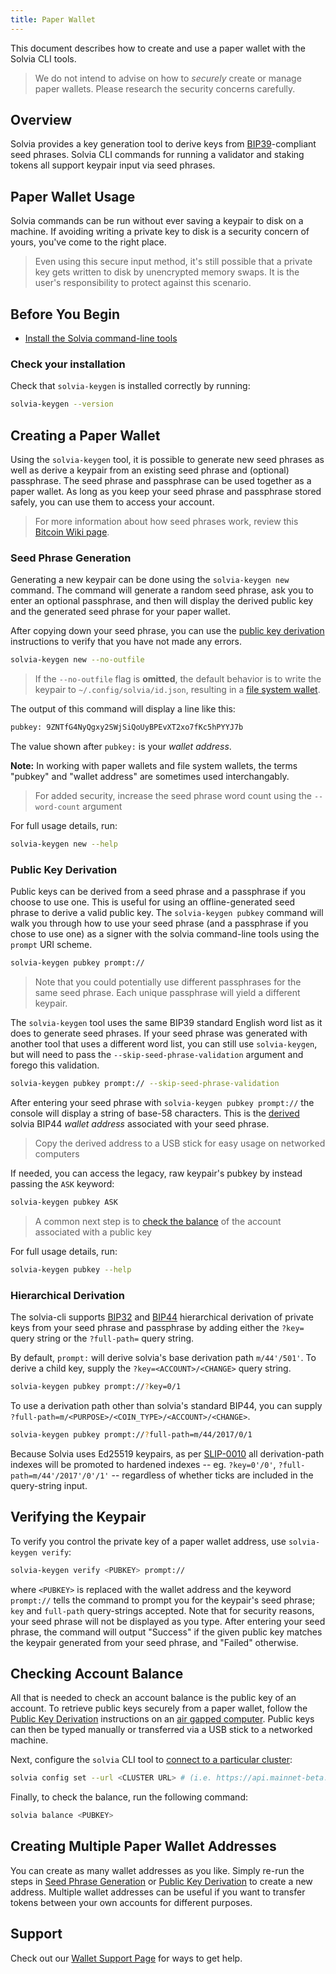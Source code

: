 ```yaml
---
title: Paper Wallet
---
```


This document describes how to create and use a paper wallet with the Solvia CLI
tools.

> We do not intend to advise on how to _securely_ create or manage paper wallets. Please research the security concerns carefully.

## Overview

Solvia provides a key generation tool to derive keys from
[BIP39](https://github.com/bitcoin/bips/blob/master/bip-0039.mediawiki)-compliant
seed phrases. Solvia CLI commands for running a validator and staking tokens all
support keypair input via seed phrases.

## Paper Wallet Usage

Solvia commands can be run without ever saving a keypair to disk on a machine.
If avoiding writing a private key to disk is a security concern of yours, you've
come to the right place.

> Even using this secure input method, it's still possible that a private key gets written to disk by unencrypted memory swaps. It is the user's responsibility to protect against this scenario.

## Before You Begin

- [Install the Solvia command-line tools](../cli/install-solvia-cli-tools.md)

### Check your installation

Check that `solvia-keygen` is installed correctly by running:

```bash
solvia-keygen --version
```

## Creating a Paper Wallet

Using the `solvia-keygen` tool, it is possible to generate new seed phrases as
well as derive a keypair from an existing seed phrase and (optional) passphrase.
The seed phrase and passphrase can be used together as a paper wallet. As long
as you keep your seed phrase and passphrase stored safely, you can use them to
access your account.

> For more information about how seed phrases work, review this [Bitcoin Wiki page](https://en.bitcoin.it/wiki/Seed_phrase).

### Seed Phrase Generation

Generating a new keypair can be done using the `solvia-keygen new` command. The
command will generate a random seed phrase, ask you to enter an optional
passphrase, and then will display the derived public key and the generated seed
phrase for your paper wallet.

After copying down your seed phrase, you can use the
[public key derivation](#public-key-derivation) instructions to verify that you
have not made any errors.

```bash
solvia-keygen new --no-outfile
```

> If the `--no-outfile` flag is **omitted**, the default behavior is to write the keypair to `~/.config/solvia/id.json`, resulting in a [file system wallet](file-system-wallet.md).

The output of this command will display a line like this:

```bash
pubkey: 9ZNTfG4NyQgxy2SWjSiQoUyBPEvXT2xo7fKc5hPYYJ7b
```

The value shown after `pubkey:` is your _wallet address_.

**Note:** In working with paper wallets and file system wallets, the terms "pubkey"
and "wallet address" are sometimes used interchangably.

> For added security, increase the seed phrase word count using the `--word-count` argument

For full usage details, run:

```bash
solvia-keygen new --help
```


### Public Key Derivation

Public keys can be derived from a seed phrase and a passphrase if you choose to
use one. This is useful for using an offline-generated seed phrase to derive a
valid public key. The `solvia-keygen pubkey` command will walk you through how
to use your seed phrase (and a passphrase if you chose to use one) as a signer
with the solvia command-line tools using the `prompt` URI scheme.

```bash
solvia-keygen pubkey prompt://
```

> Note that you could potentially use different passphrases for the same seed phrase. Each unique passphrase will yield a different keypair.

The `solvia-keygen` tool uses the same BIP39 standard English word list as it
does to generate seed phrases. If your seed phrase was generated with another
tool that uses a different word list, you can still use `solvia-keygen`, but
will need to pass the `--skip-seed-phrase-validation` argument and forego this
validation.

```bash
solvia-keygen pubkey prompt:// --skip-seed-phrase-validation
```

After entering your seed phrase with `solvia-keygen pubkey prompt://` the console
will display a string of base-58 characters. This is the [derived](#hierarchical-derivation) solvia BIP44 _wallet address_
associated with your seed phrase.

> Copy the derived address to a USB stick for easy usage on networked computers

If needed, you can access the legacy, raw keypair's pubkey by instead passing the `ASK` keyword:

```bash
solvia-keygen pubkey ASK
```

> A common next step is to [check the balance](#checking-account-balance) of the account associated with a public key

For full usage details, run:

```bash
solvia-keygen pubkey --help
```

### Hierarchical Derivation

The solvia-cli supports
[BIP32](https://github.com/bitcoin/bips/blob/master/bip-0032.mediawiki) and
[BIP44](https://github.com/bitcoin/bips/blob/master/bip-0044.mediawiki)
hierarchical derivation of private keys from your seed phrase and passphrase by
adding either the `?key=` query string or the `?full-path=` query string.

By default, `prompt:` will derive solvia's base derivation path `m/44'/501'`. To
derive a child key, supply the `?key=<ACCOUNT>/<CHANGE>` query string.

```bash
solvia-keygen pubkey prompt://?key=0/1
```

To use a derivation path other than solvia's standard BIP44, you can supply `?full-path=m/<PURPOSE>/<COIN_TYPE>/<ACCOUNT>/<CHANGE>`.

```bash
solvia-keygen pubkey prompt://?full-path=m/44/2017/0/1
```

Because Solvia uses Ed25519 keypairs, as per
[SLIP-0010](https://github.com/satoshilabs/slips/blob/master/slip-0010.md) all
derivation-path indexes will be promoted to hardened indexes -- eg.
`?key=0'/0'`, `?full-path=m/44'/2017'/0'/1'` -- regardless of whether ticks are
included in the query-string input.

## Verifying the Keypair

To verify you control the private key of a paper wallet address, use
`solvia-keygen verify`:

```bash
solvia-keygen verify <PUBKEY> prompt://
```

where `<PUBKEY>` is replaced with the wallet address and the keyword `prompt://`
tells the command to prompt you for the keypair's seed phrase; `key` and
`full-path` query-strings accepted. Note that for security reasons, your seed
phrase will not be displayed as you type. After entering your seed phrase, the
command will output "Success" if the given public key matches the keypair
generated from your seed phrase, and "Failed" otherwise.

## Checking Account Balance

All that is needed to check an account balance is the public key of an account.
To retrieve public keys securely from a paper wallet, follow the
[Public Key Derivation](#public-key-derivation) instructions on an
[air gapped computer](<https://en.wikipedia.org/wiki/Air_gap_(networking)>).
Public keys can then be typed manually or transferred via a USB stick to a
networked machine.

Next, configure the `solvia` CLI tool to
[connect to a particular cluster](../cli/choose-a-cluster.md):

```bash
solvia config set --url <CLUSTER URL> # (i.e. https://api.mainnet-beta.solvia.com)
```

Finally, to check the balance, run the following command:

```bash
solvia balance <PUBKEY>
```

## Creating Multiple Paper Wallet Addresses

You can create as many wallet addresses as you like. Simply re-run the
steps in [Seed Phrase Generation](#seed-phrase-generation) or
[Public Key Derivation](#public-key-derivation) to create a new address.
Multiple wallet addresses can be useful if you want to transfer tokens between
your own accounts for different purposes.

## Support

Check out our [Wallet Support Page](support.md) for ways to get help.
